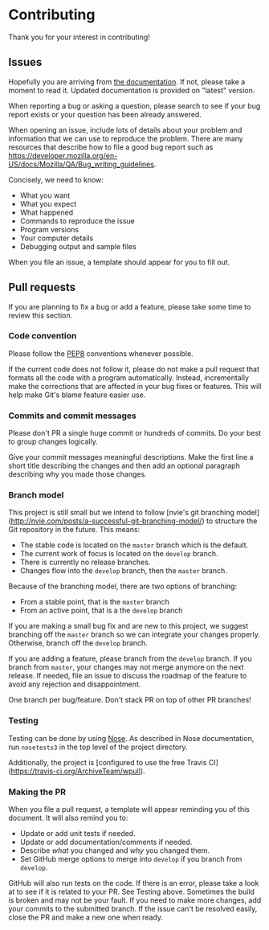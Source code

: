 Contributing
============

Thank you for your interest in contributing!


Issues
------

Hopefully you are arriving from
[the documentation](https://wpull.readthedocs.io/). If not, please take
a moment to read it. Updated documentation is provided on "latest"
version.

When reporting a bug or asking a question, please search to see if your
bug report exists or your question has been already answered.

When opening an issue, include lots of details about your problem and
information that we can use to reproduce the problem. There are many
resources that describe how to file a good bug report such as
<https://developer.mozilla.org/en-US/docs/Mozilla/QA/Bug_writing_guidelines>.

Concisely, we need to know:

* What you want
* What you expect
* What happened
* Commands to reproduce the issue
* Program versions
* Your computer details
* Debugging output and sample files

When you file an issue, a template should appear for you to fill out.


Pull requests
-------------

If you are planning to fix a bug or add a feature, please take some
time to review this section.


### Code convention

Please follow the [PEP8](https://www.python.org/dev/peps/pep-0008/)
conventions whenever possible. 

If the current code does not follow it, please do not make
a pull request that formats all the code with a program automatically.
Instead, incrementally make the corrections that are affected in your
bug fixes or features. This will help make Git's blame feature easier
use.


### Commits and commit messages

Please don't PR a single huge commit or hundreds of commits. Do your
best to group changes logically.

Give your commit messages meaningful descriptions. Make the first line
a short title describing the changes and then add an optional paragraph
describing why you made those changes.


### Branch model

This project is still small but we intend to follow 
[nvie's git branching model]
(http://nvie.com/posts/a-successful-git-branching-model/) to structure
the Git repository in the future. This means:

* The stable code is located on the `master` branch which is the default.
* The current work of focus is located on the `develop` branch.
* There is currently no release branches.
* Changes flow into the `develop` branch, then the `master` branch.

Because of the branching model, there are two options of branching:

* From a stable point, that is the `master` branch
* From an active point, that is a the `develop` branch

If you are making a small bug fix and are new to this project, we
suggest branching off the `master` branch so we can integrate your
changes properly. Otherwise, branch off the `develop` branch.

If you are adding a feature, please branch from the `develop` branch. 
If you branch from `master`, your changes may not merge anymore on the
next release. If needed, file an issue to discuss the roadmap of the
feature to avoid any rejection and disappointment.

One branch per bug/feature. Don't stack PR on top of other PR branches!


### Testing

Testing can be done by using [Nose](http://nose.readthedocs.io/). 
As described in Nose documentation, run `nosetests3` in the top
level of the project directory.

Additionally, the project is [configured to use the free Travis CI]
(https://travis-ci.org/ArchiveTeam/wpull).


### Making the PR

When you file a pull request, a template will appear reminding you
of this document. It will also remind you to:

* Update or add unit tests if needed.
* Update or add documentation/comments if needed.
* Describe *what* you changed and *why* you changed them.
* Set GitHub merge options to merge into `develop` if you branch
  from `develop`.

GitHub will also run tests on the code. If there is an error,
please take a look at to see if it is related to your PR.
See Testing above. Sometimes the build is broken and may not be
your fault. If you need to make more changes, add your commits to
the submitted branch. If the issue can't be resolved easily,
close the PR and make a new one when ready.
